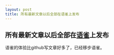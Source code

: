 ```yaml
---
layout: post
title: 所有最新文章以后全部在语雀上发布
---
```


## 所有最新文章以后全部在[语雀](https://www.yuque.com/jnoodle/share)上发布

语雀的体验比github写文章好多了，已经移步语雀。
